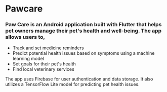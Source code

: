 # Pawcare

### Paw Care is an Android application built with Flutter that helps pet owners manage their pet's health and well-being. The app allows users to, 

*   Track and set medicine reminders
*   Predict potential health issues based on symptoms using a machine learning model
*   Set goals for their pet's health
*   Find local veterinary services

The app uses Firebase for user authentication and data storage. It also utilizes a TensorFlow Lite model for predicting pet health issues.

